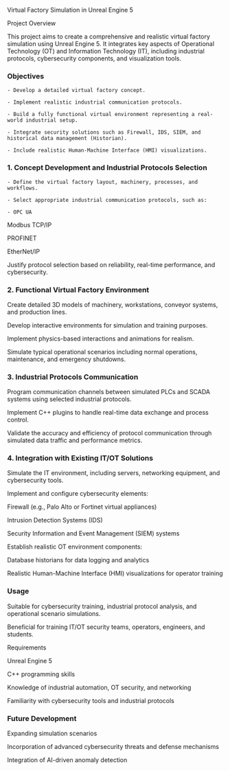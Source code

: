 Virtual Factory Simulation in Unreal Engine 5

Project Overview

This project aims to create a comprehensive and realistic virtual factory simulation using Unreal Engine 5. It integrates key aspects of Operational Technology (OT) and Information Technology (IT), including industrial protocols, cybersecurity components, and visualization tools.

### Objectives

    - Develop a detailed virtual factory concept.

    - Implement realistic industrial communication protocols.

    - Build a fully functional virtual environment representing a real-world industrial setup.

    - Integrate security solutions such as Firewall, IDS, SIEM, and historical data management (Historian).

    - Include realistic Human-Machine Interface (HMI) visualizations.

### 1. Concept Development and Industrial Protocols Selection

    - Define the virtual factory layout, machinery, processes, and workflows.

    - Select appropriate industrial communication protocols, such as:

    - OPC UA

Modbus TCP/IP

PROFINET

EtherNet/IP

Justify protocol selection based on reliability, real-time performance, and cybersecurity.

### 2. Functional Virtual Factory Environment

Create detailed 3D models of machinery, workstations, conveyor systems, and production lines.

Develop interactive environments for simulation and training purposes.

Implement physics-based interactions and animations for realism.

Simulate typical operational scenarios including normal operations, maintenance, and emergency shutdowns.

### 3. Industrial Protocols Communication

Program communication channels between simulated PLCs and SCADA systems using selected industrial protocols.

Implement C++ plugins to handle real-time data exchange and process control.

Validate the accuracy and efficiency of protocol communication through simulated data traffic and performance metrics.

### 4. Integration with Existing IT/OT Solutions

Simulate the IT environment, including servers, networking equipment, and cybersecurity tools.

Implement and configure cybersecurity elements:

Firewall (e.g., Palo Alto or Fortinet virtual appliances)

Intrusion Detection Systems (IDS)

Security Information and Event Management (SIEM) systems

Establish realistic OT environment components:

Database historians for data logging and analytics

Realistic Human-Machine Interface (HMI) visualizations for operator training

### Usage

Suitable for cybersecurity training, industrial protocol analysis, and operational scenario simulations.

Beneficial for training IT/OT security teams, operators, engineers, and students.

Requirements

Unreal Engine 5

C++ programming skills

Knowledge of industrial automation, OT security, and networking

Familiarity with cybersecurity tools and industrial protocols

### Future Development

Expanding simulation scenarios

Incorporation of advanced cybersecurity threats and defense mechanisms

Integration of AI-driven anomaly detection
